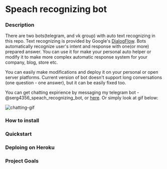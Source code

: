 # Speach recognizing bot

### Description

There are two bots(telegram, and vk group) with auto text recognizing in this repo. Text recognizing is provided by Google's [DialogFlow](https://dialogflow.com/). Bots automatically recognize user's intent and response with one(or more) prepared answer. You can use it for make your personal auto helper or modify it to make more complex automatic response system for your company, blog, store etc.

You can easily make modifications and deploy it on your personal or open server platforms. Current version of bot doesn't support long conversations (one question - one answer), but it can be easily fixed too.

You can get chatting expirience by messaging my telegram bot - @serg4356_speach_recognizing_bot, or [here](https://vk.com/club182829172). Or simply look at gif below:  

![chatting-gif](https://media.giphy.com/media/YOTFIF9MhyGt01PoCx/giphy.gif)

### How to install

### Quickstart

### Deploing on Heroku

### Project Goals
